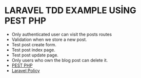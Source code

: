 
# LARAVEL TDD EXAMPLE USİNG PEST PHP

- Only authenticated user can visit the posts routes
- Validation when we store a new post.
- Test post create form.
- Test post index page.
- Test post update page.
- Only users who own the blog post can delete it.
- [PEST PHP](https://pestphp.com/)
- [Laravel Policy](https://laravel.com/docs/9.x/authorization#policy-responses)
